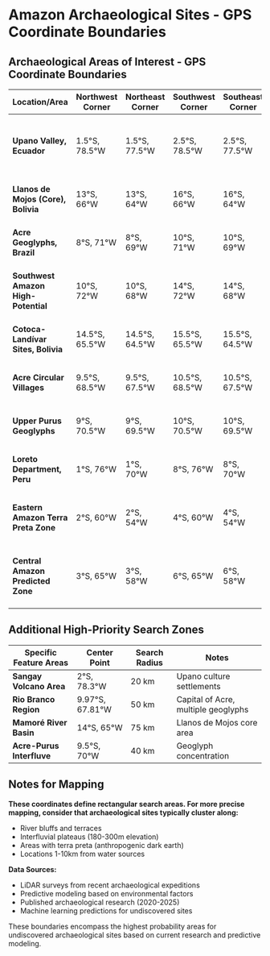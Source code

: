 # Amazon Archaeological Sites - GPS Coordinate Boundaries

## Archaeological Areas of Interest - GPS Coordinate Boundaries

| Location/Area | Northwest Corner | Northeast Corner | Southwest Corner | Southeast Corner | Description |
|--------------|------------------|------------------|------------------|------------------|-------------|
| **Upano Valley, Ecuador** | 1.5°S, 78.5°W | 1.5°S, 77.5°W | 2.5°S, 78.5°W | 2.5°S, 77.5°W | Contains 6,000+ earthen platforms, covers ~300 km² |
| **Llanos de Mojos (Core), Bolivia** | 13°S, 66°W | 13°S, 64°W | 16°S, 66°W | 16°S, 64°W | Casarabe culture area spanning ~4,500 km² |
| **Acre Geoglyphs, Brazil** | 8°S, 71°W | 8°S, 69°W | 10°S, 71°W | 10°S, 69°W | 450+ geoglyphs over 13,000 km² |
| **Southwest Amazon High-Potential** | 10°S, 72°W | 10°S, 68°W | 14°S, 72°W | 14°S, 68°W | Predicted area for 10,000+ undiscovered structures |
| **Cotoca-Landívar Sites, Bolivia** | 14.5°S, 65.5°W | 14.5°S, 64.5°W | 15.5°S, 65.5°W | 15.5°S, 64.5°W | Major urban centers with pyramids up to 22m tall |
| **Acre Circular Villages** | 9.5°S, 68.5°W | 9.5°S, 67.5°W | 10.5°S, 68.5°W | 10.5°S, 67.5°W | Clock-face villages dated 1300-1700 CE |
| **Upper Purus Geoglyphs** | 9°S, 70.5°W | 9°S, 69.5°W | 10°S, 70.5°W | 10°S, 69.5°W | Interfluvial plateaus at 180-280m elevation |
| **Loreto Department, Peru** | 1°S, 76°W | 1°S, 70°W | 8°S, 76°W | 8°S, 70°W | 400+ known but unpublished sites |
| **Eastern Amazon Terra Preta Zone** | 2°S, 60°W | 2°S, 54°W | 4°S, 60°W | 4°S, 54°W | High probability for terra preta sites near rivers |
| **Central Amazon Predicted Zone** | 3°S, 65°W | 3°S, 58°W | 6°S, 65°W | 6°S, 58°W | Machine learning predicted high-probability areas |

## Additional High-Priority Search Zones

| Specific Feature Areas | Center Point | Search Radius | Notes |
|------------------------|--------------|---------------|--------|
| **Sangay Volcano Area** | 2°S, 78.3°W | 20 km | Upano culture settlements |
| **Rio Branco Region** | 9.97°S, 67.81°W | 50 km | Capital of Acre, multiple geoglyphs |
| **Mamoré River Basin** | 14°S, 65°W | 75 km | Llanos de Mojos core area |
| **Acre-Purus Interfluve** | 9.5°S, 70°W | 40 km | Geoglyph concentration |

## Notes for Mapping

**These coordinates define rectangular search areas. For more precise mapping, consider that archaeological sites typically cluster along:**

- River bluffs and terraces
- Interfluvial plateaus (180-300m elevation)
- Areas with terra preta (anthropogenic dark earth)
- Locations 1-10km from water sources

**Data Sources:**
- LiDAR surveys from recent archaeological expeditions
- Predictive modeling based on environmental factors
- Published archaeological research (2020-2025)
- Machine learning predictions for undiscovered sites

These boundaries encompass the highest probability areas for undiscovered archaeological sites based on current research and predictive modeling.

